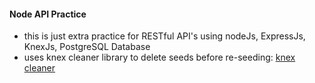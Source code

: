#### Node API Practice
- this is just extra practice for RESTful API's using nodeJs, ExpressJs, KnexJs, PostgreSQL Database
- uses knex cleaner library to delete seeds before re-seeding:
[knex cleaner](https://www.npmjs.com/package/knex-cleaner)